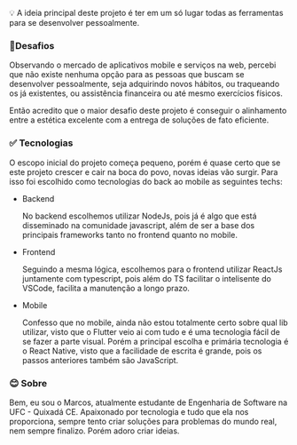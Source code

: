 💡 A ideia principal deste projeto é ter em um só lugar todas as ferramentas para se desenvolver pessoalmente.

### 💢Desafios

Observando o mercado de aplicativos mobile e serviços na web, percebi que não existe nenhuma opção para as pessoas que buscam se desenvolver pessoalmente, seja adquirindo novos hábitos, ou traqueando os já existentes, ou assistência financeira ou até mesmo exercícios físicos.

Então acredito que o maior desafio deste projeto é conseguir o alinhamento entre a estética excelente com a entrega de soluções de fato eficiente.

### ✅ Tecnologias

O escopo inicial do projeto começa pequeno, porém é quase certo que se este projeto crescer e cair na boca do povo, novas ideias vão surgir. Para isso foi escolhido como tecnologias do back ao mobile as seguintes techs:

- Backend

  No backend escolhemos utilizar NodeJs, pois já é algo que está disseminado na comunidade javascript, além de ser a base dos principais frameworks tanto no frontend quanto no mobile.

- Frontend

  Seguindo a mesma lógica, escolhemos para o frontend utilizar ReactJs juntamente com typescript, pois além do TS facilitar o intelisente do VSCode, facilita a manutenção a longo prazo.

- Mobile

  Confesso que no mobile, ainda não estou totalmente certo sobre qual lib utilizar, visto que o Flutter veio ai com tudo e é uma tecnologia fácil de se fazer a parte visual. Porém a principal escolha e primária tecnologia é o React Native, visto que a facilidade de escrita é grande, pois os passos anteriores também são JavaScript.

### 😊 Sobre

Bem, eu sou o Marcos, atualmente estudante de Engenharia de Software na UFC - Quixadá CE. Apaixonado por tecnologia e tudo que ela nos proporciona, sempre tento criar soluções para problemas do mundo real, nem sempre finalizo. Porém adoro criar ideias.
